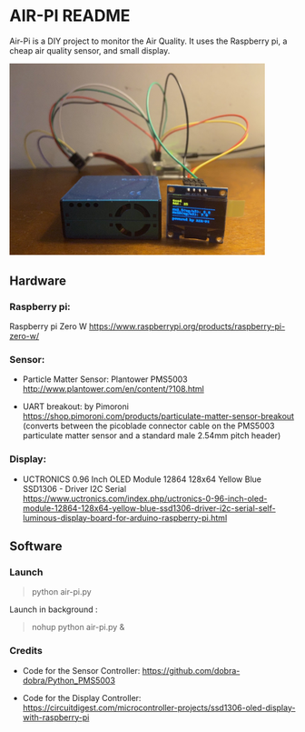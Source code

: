# AIR-PI README
Air-Pi is a DIY project to monitor the Air Quality. It uses the Raspberry pi, a cheap air quality sensor, and small display.

<img src="https://github.com/alexBotteri/air-pi/blob/master/docs/pictures/air-pi_pic.jpeg?raw=true" width="450">

## Hardware

### Raspberry pi:

Raspberry pi Zero W
https://www.raspberrypi.org/products/raspberry-pi-zero-w/


### Sensor:

- Particle Matter Sensor: Plantower PMS5003
http://www.plantower.com/en/content/?108.html


- UART breakout: by Pimoroni
https://shop.pimoroni.com/products/particulate-matter-sensor-breakout
(converts between the picoblade connector cable on the PMS5003 particulate matter sensor and a standard male 2.54mm pitch header)


### Display:

- UCTRONICS 0.96 Inch OLED Module 12864 128x64 Yellow Blue SSD1306 - Driver I2C Serial
https://www.uctronics.com/index.php/uctronics-0-96-inch-oled-module-12864-128x64-yellow-blue-ssd1306-driver-i2c-serial-self-luminous-display-board-for-arduino-raspberry-pi.html


## Software

### Launch
> python air-pi.py

Launch in background :
> nohup python air-pi.py &

### Credits

- Code for the Sensor Controller:
https://github.com/dobra-dobra/Python_PMS5003

- Code for the Display Controller:
https://circuitdigest.com/microcontroller-projects/ssd1306-oled-display-with-raspberry-pi
